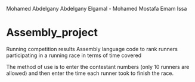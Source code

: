 Mohamed Abdelgany Abdelgany Elgamal - Mohamed Mostafa Emam Issa
# Assembly_project
Running competition results 
Assembly language code to rank runners participating in a running race in terms of time covered

The method of use is to enter the contestant numbers (only 10 runners are allowed) and then enter the time each runner took to finish the race.

